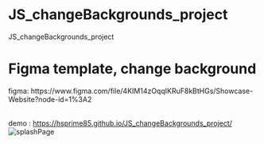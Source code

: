# JS_changeBackgrounds_project
JS_changeBackgrounds_project

<h1>Figma template, change background</h1>
figma: https://www.figma.com/file/4KIM14zOqqIKRuF8kBtHGs/Showcase-Website?node-id=1%3A2<br><br>

demo : https://hsprime85.github.io/JS_changeBackgrounds_project/
![splashPage](https://user-images.githubusercontent.com/67762188/103710392-c3331f80-4f69-11eb-87bb-83cd81920bee.gif)
